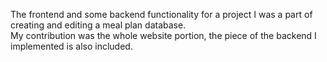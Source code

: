 The frontend and some backend functionality for a project I was a part of creating and editing a meal plan database.  
My contribution was the whole website portion, the piece of the backend I implemented is also included.
